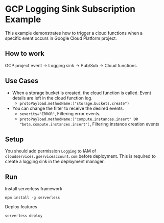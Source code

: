 # GCP Logging Sink Subscription Example

This example demonstrates how to trigger a cloud functions when a specific event occurs in Google Cloud Platform project.

## How to work

GCP project event -> Logging sink -> Pub/Sub -> Cloud functions

## Use Cases

- When a storage bucket is created, the cloud function is called. Event details are left in the cloud function log.
  - `protoPayload.methodName:("storage.buckets.create")`
- You can change the filter to receive the desired events.
  - `severity="ERROR"`, Filtering error events.
  - `protoPayload.methodName:("compute.instances.insert" OR "beta.compute.instances.insert")`, Filtering instance creation events

## Setup

You should add permission `Logging` to IAM of `cloudservices.gserviceaccount.com` before deployment. This is required to create a logging sink in the deployment manager.

## Run
Install serverless framework
```
npm install -g serverless
```
Deploy features
```
serverless deploy
```
